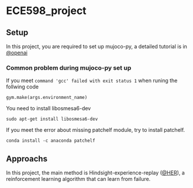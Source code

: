 # ECE598_project

## Setup
In this project, you are required to set up mujoco-py, a detailed tutorial is in [@openai](https://github.com/openai/mujoco-py#install-mujoco)

### Common problem during mujoco-py set up
If you meet `command 'gcc' failed with exit status 1`  when runing the follwing code
```
gym.make(args.environment_name)
```
You need to install libosmesa6-dev

```
sudo apt-get install libosmesa6-dev
```

If you meet the error about missing patchelf module, try to install patchelf.

```
conda install -c anaconda patchelf
```

## Approachs

In this project, the main method is Hindsight-experience-replay ([@HER](https://github.com/TianhongDai/hindsight-experience-replay)), a reinforcement learning algorithm that can learn from failure. 
